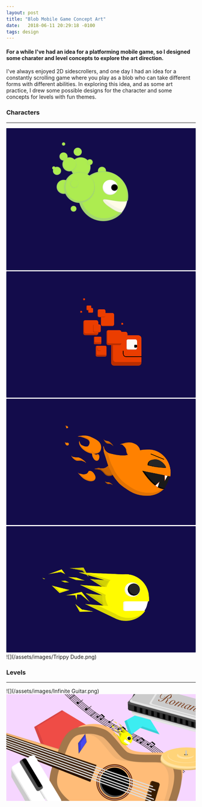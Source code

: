 ```yaml
---
layout: post
title: "Blob Mobile Game Concept Art"
date:   2018-06-11 20:29:18 -0100
tags: design
---
```


#### For a while I've had an idea for a platforming mobile game, so I designed some charater and level concepts to explore the art direction.

I've always enjoyed 2D sidescrollers, and one day I had an idea for a constantly scrolling game where you play as a blob who can take different forms
with different abilities. In exploring this idea, and as some art practice, I drew some possible designs for the character and some concepts for levels
with fun themes.

### Characters
-----
![](/assets/images/Happy-Beta.png)
![](/assets/images/Blocky-Beta.png)
![](/assets/images/Main-Angry.png)
![](/assets/images/Main-Excited.png)
![](/assets/images/Trippy Dude.png)

### Levels
-----
![](/assets/images/Infinite Guitar.png)
![](/assets/images/Guitar-Harp-Hat.png)


























